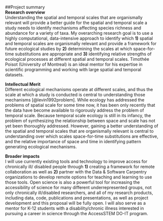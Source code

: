 <!--Prepare Project Summary (also called Abstract) of Proposed Research and Training. [1 page limit] This is an abstract of the proposed research and training. You must clearly address and identify in separate statements using the three boxes:(1) an overview of the project;(2) the intellectual merit of the proposed activity; and (3) the broader impacts resulting from the proposed activity or the application will be returned without review. For all areas, list your sponsoring scientist(s) and institution(s) in the overview.-->
##Project summary  
**Research overview**  	
Understanding the spatial and temporal scales that are organismally relevant will provide a better guide for the spatial and temporal scale a study needs to identify mechanisms affecting species richness and abundance for a variety of taxa.  My overarching research goal is to use a highly computational, data-intensive approach to identify which **1)** spatial and temporal scales are organismally relevant and provide a framework for future ecological studies by **2)** determining the scales at which space-for-time substitutions are appropriate and **3)** identifying relative strengths of ecological processes at different spatial and temporal scales.  Timothée Poisot (University of Montreal) is an ideal mentor for his expertise in scientific programming and working with large spatial and temporal datasets.

**Intellectual Merit**  
Different ecological mechanisms operate at different scales, and thus the scale at which a study is conducted is central to understanding those mechanisms [@levin1992problem].  While ecology has addressed the problems of spatial scale for some time now, it has been only recently that the data have become available to rigorously address the problem of temporal scale.  Because temporal scale ecology is still in its infancy, the problem of synthesizing the relationship between space and scale has not yet been thoroughly addressed. However, gaining a better understanding of the spatial and temporal scales that are organismally relevant is central to understanding over which scales space-for-time substitutions are effective, and the relative importance of space and time in identifying pattern generating ecological mechanisms.

**Broader impacts**  
I will use currently existing tools and technology to improve access for chronically ill/ disabled people through  **1)** creating a framework for remote collaboration as well as **2)** partner with the Data & Software Carpentry organizations to develop remote options for teaching and learning to use those tools.  Open science is also a powerful tool for increasing the accessibility of science for many different underrepresented groups, not only chronically ill/disabled researchers, and all of my research products, including data, code, publications and presentations, as well as project development and this proposal will be fully open.  I will also serve as a mentor for K-12 students with a disability/chronic illness interested in pursuing a career in science through the AccessSTEM DO-IT program.  

